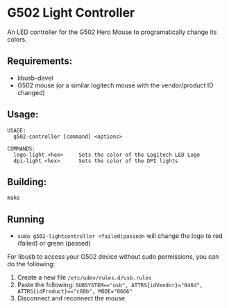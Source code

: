 # G502 Light Controller 

An LED controller for the G502 Hero Mouse to programatically change its colors.

## Requirements:
- libusb-devel
- G502 mouse (or a similar logitech mouse with the vendor/product ID changed)


## Usage:

```
USAGE:
  g502-controller [command] <options>

COMMANDS:
  logo-light <hex>     Sets the color of the Logitech LED Logo
  dpi-light <hex>      Sets the color of the DPI lights
```

## Building:
```
make
```

## Running 

- `sudo g502-lightcontroller <failed|passed>` will change the logo to red (failed) or green (passed)

For libusb to access your G502 device without sudo permissions, you can do the following:

1. Create a new file `/etc/udev/rules.d/usb.rules`
2. Paste the following: `SUBSYSTEM=="usb", ATTRS{idVendor}="046d", ATTRS{idProduct}=="c08b", MODE="0666"`
3. Disconnect and reconnect the mouse

